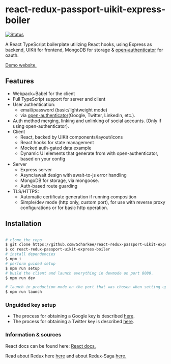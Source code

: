 # react-redux-passport-uikit-express-boiler

[![Status](https://travis-ci.org/scharkee/react-redux-passport-uikit-express-boiler.svg?branch=master)](https://travis-ci.org/scharkee/react-redux-passport-uikit-express-boiler)

A React TypeScript boilerplate utilizing React hooks, using Express as backend, UIKit for frontend, MongoDB for storage & [open-authenticator](https://github.com/Scharkee/open-authenticator) for oauth.

[Demo website.](https://reacthooks.demos.matasr.com)

## Features

- Webpack+Babel for the client
- Full TypeScript support for server and client
- User authentication:
  - email/password (basic/lightweight mode)
  - via [open-authenticator](https://github.com/Scharkee/open-authenticator)(Google, Twitter, LinkedIn, etc.).
- Auth method merging, linking and unlinking of social accounts. (Only if using open-authenticator).
- Client
  - React, backed by UIKit components/layout/icons
  - React hooks for state management
  - Mocked auth-gated data example
  - Dynamic UI elements that generate from with open-authenticator, based on your config
- Server
  - Express server
  - Async/await design with await-to-js error handling
  - MongoDB for storage, via mongoose.
  - Auth-based route guarding
- TLS/HTTPS:
  - Automatic certificate generation if running composition
  - Simple/dev mode (http only, custom port), for use with reverse proxy configurations or for basic http operation.

## Installation

```bash

# clone the repo
$ git clone https://github.com/Scharkee/react-redux-passport-uikit-express-boiler.git
$ cd react-redux-passport-uikit-express-boiler
# install dependencies
$ npm i
# perform guided setup
$ npm run setup
# build the client and launch everything in devmode on port 8080.
$ npm run dev

# launch in production mode on the port that was chosen when setting up (default 7777)
$ npm run launch

```

### Unguided key setup

- The process for obtaining a Google key is described [here](https://developers.google.com/identity/protocols/OAuth2).
- The process for obtaining a Twitter key is described [here](https://developer.twitter.com/en/docs/basics/authentication/guides/access-tokens.html).

### Information & sources

React docs can be found here: [React docs.](https://reactjs.org/docs/getting-started.html)

Read about Redux here [here](https://redux.js.org/introduction/getting-started) and about Redux-Saga [here.](https://redux-saga.js.org/)
